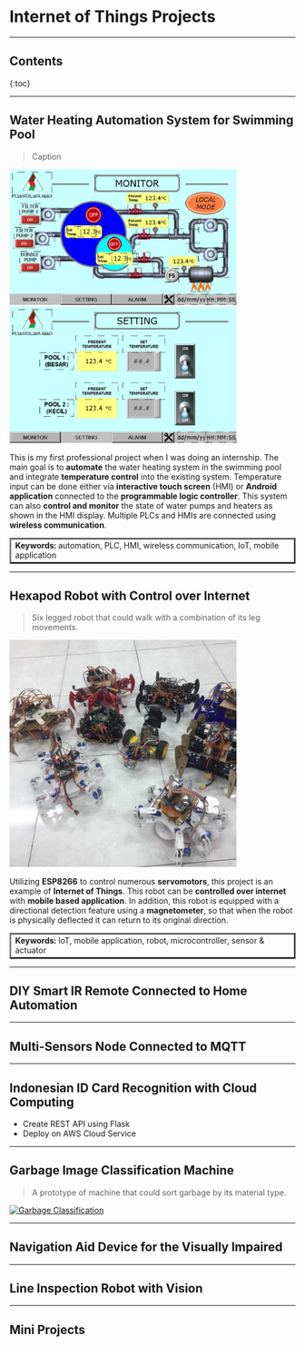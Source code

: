 # Internet of Things Projects

---
## Contents
{:toc}

---
## Water Heating Automation System for Swimming Pool
> Caption

<img src="/images/pool1.jpg" alt="HMI Monitoring" width="400">
<img src="/images/pool2.jpg" alt="HMI Setting" width="400">

This is my first professional project when I was doing an internship. 
The main goal is to **automate** the water heating system in the swimming pool and integrate **temperature control** into the existing system.
Temperature input can be done either via **interactive touch screen** (HMI) or **Android application** connected to the **programmable logic controller**.
This system can also **control and monitor** the state of water pumps and heaters as shown in the HMI display.
Multiple PLCs and HMIs are connected using **wireless communication**.

<table border="2">
<tr>
<td><b>Keywords:</b> automation, PLC, HMI, wireless communication, IoT, mobile application</td>
</tr>
</table>

---
## Hexapod Robot with Control over Internet

> Six legged robot that could walk with a combination of its leg movements.

<img src="/images/hexapod.jpg" alt="Hexapod Robot" width="400">

Utilizing **ESP8266** to control numerous **servomotors**, this project is an example of **Internet of Things**.
This robot can be **controlled over internet** with **mobile based application**.
In addition, this robot is equipped with a directional detection feature using a **magnetometer**, 
so that when the robot is physically deflected it can return to its original direction.

<table border="2">
<tr>
<td><b>Keywords:</b> IoT, mobile application, robot, microcontroller, sensor & actuator</td>
</tr>
</table>

---
## DIY Smart IR Remote Connected to Home Automation

---
## Multi-Sensors Node Connected to MQTT

---
## Indonesian ID Card Recognition with Cloud Computing
* Create REST API using Flask
* Deploy on AWS Cloud Service

---
## Garbage Image Classification Machine

> A prototype of machine that could sort garbage by its material type.

<a href="http://www.youtube.com/watch?feature=player_embedded&v=aobZc5qVGxE" target="_blank">
<img src="http://img.youtube.com/vi/aobZc5qVGxE/maxresdefault.jpg" alt="Garbage Classification" width="600">
</a>

---
## Navigation Aid Device for the Visually Impaired

---
## Line Inspection Robot with Vision


---
## Mini Projects
